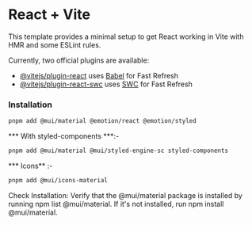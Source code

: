 # React + Vite

This template provides a minimal setup to get React working in Vite with HMR and some ESLint rules.

Currently, two official plugins are available:

- [@vitejs/plugin-react](https://github.com/vitejs/vite-plugin-react/blob/main/packages/plugin-react/README.md) uses [Babel](https://babeljs.io/) for Fast Refresh
- [@vitejs/plugin-react-swc](https://github.com/vitejs/vite-plugin-react-swc) uses [SWC](https://swc.rs/) for Fast Refresh


### Installation
```bash
pnpm add @mui/material @emotion/react @emotion/styled
```

*** With styled-components ***:- 
```bash
pnpm add @mui/material @mui/styled-engine-sc styled-components
```

*** Icons** :-
```bash
pnpm add @mui/icons-material
```

Check Installation: Verify that the @mui/material package is installed by running npm list @mui/material. If it's not installed, run npm install @mui/material.
